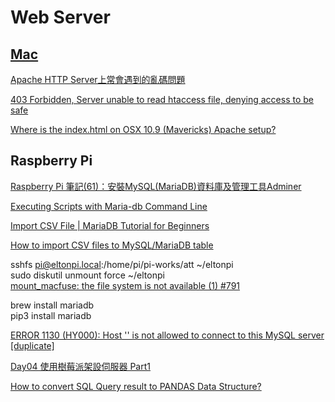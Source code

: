 # Web Server  

## [Mac](https://discussions.apple.com/docs/DOC-3083)

[Apache HTTP Server上常會遇到的亂碼問題](https://www.itread01.com/content/1549338675.html)  

[403 Forbidden, Server unable to read htaccess file, denying access to be safe](https://forums.cpanel.net/threads/403-forbidden-server-unable-to-read-htaccess-file-denying-access-to-be-safe.665705/)  

[Where is the index.html on OSX 10.9 (Mavericks) Apache setup?](https://apple.stackexchange.com/questions/146235/where-is-the-index-html-on-osx-10-9-mavericks-apache-setup)  

## Raspberry Pi

[Raspberry Pi 筆記(61)：安裝MySQL(MariaDB)資料庫及管理工具Adminer](https://atceiling.blogspot.com/2020/03/raspberry-pi-61mysqlmariadb.html)  

[Executing Scripts with Maria-db Command Line](https://www.syspanda.com/index.php/2017/09/07/executing-scripts-maria-db-command-line/)  

[Import CSV File | MariaDB Tutorial for Beginners](https://www.youtube.com/watch?v=3hXk9sXBgt8)  

[How to import CSV files to MySQL/MariaDB table](https://www.simplified.guide/mysql-mariadb/import-csv)  

sshfs pi@eltonpi.local:/home/pi/pi-works/att ~/eltonpi  
sudo diskutil unmount force ~/eltonpi  
[mount_macfuse: the file system is not available (1) #791](https://github.com/osxfuse/osxfuse/issues/791)  

brew install mariadb  
pip3 install mariadb  

<!--[How to enable Remote access to your MariaDB/MySQL database](https://webdock.io/en/docs/how-guides/database-guides/how-enable-remote-access-your-mariadbmysql-database)-->
[ERROR 1130 (HY000): Host '' is not allowed to connect to this MySQL server [duplicate]](https://stackoverflow.com/questions/19101243/error-1130-hy000-host-is-not-allowed-to-connect-to-this-mysql-server)  

[Day04 使用樹莓派架設伺服器 Part1](https://ithelp.ithome.com.tw/articles/10213753)

[How to convert SQL Query result to PANDAS Data Structure?](https://stackoverflow.com/questions/12047193/how-to-convert-sql-query-result-to-pandas-data-structure)  
